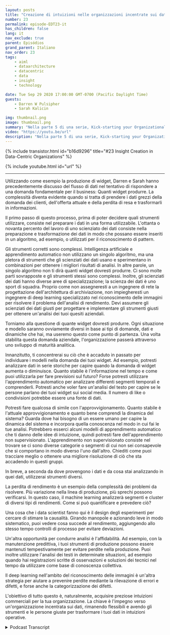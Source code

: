 ```yaml
---
layout: posts
title: "Creazione di intuizioni nelle organizzazioni incentrate sui dati"
number: 23
permalink: episode-EDT23-it
has_children: false
lang: it
nav_exclude: true
parent: Episódios
grand_parent: Italiano
nav_order: 23
tags:
    - aiml
    - dataarchitecture
    - datacentric
    - data
    - insight
    - technology

date: Tue Sep 29 2020 17:00:00 GMT-0700 (Pacific Daylight Time)
guests:
    - Darren W Pulsipher
    - Sarah Kalicin

img: thumbnail.png
image: thumbnail.png
summary: "Nella parte 5 di una serie, Kick-starting your Organizational Transformation to Become Data Centric, Sarah Kalicin, Lead Data Scientist, Intel, e Darren Pulsipher, Chief Solutions Architect, Public Sector, Intel, discutono di come creare conoscenze utilizzando l'IA e l'apprendimento automatico in un'organizzazione orientata ai dati."
video: "https://youtu.be/url"
description: "Nella parte 5 di una serie, Kick-starting your Organizational Transformation to Become Data Centric, Sarah Kalicin, Lead Data Scientist, Intel, e Darren Pulsipher, Chief Solutions Architect, Public Sector, Intel, discutono di come creare conoscenze utilizzando l'IA e l'apprendimento automatico in un'organizzazione orientata ai dati."
---
```


<div>
{% include transistor.html id="b16d9296" title="#23 Insight Creation in Data-Centric Organizations" %}

{% include youtube.html id="url" %}
</div>

---

Utilizzando come esempio la produzione di widget, Darren e Sarah hanno precedentemente discusso del flusso di dati nel tentativo di rispondere a una domanda fondamentale per il business: Quanti widget produrre. La complessità diventa evidente quando si tratta di prendere i dati grezzi della domanda dei clienti, dell'offerta attuale e della perdita di resa e trasformarli in informazioni.

Il primo passo di questo processo, prima di poter decidere quali strumenti utilizzare, consiste nel preparare i dati in una forma utilizzabile. L'ottanta o novanta percento del lavoro di uno scienziato dei dati consiste nella preparazione e trasformazione dei dati in modo che possano essere inseriti in un algoritmo, ad esempio, o utilizzati per il riconoscimento di pattern.

Gli strumenti corretti sono complessi. Intelligenza artificiale e apprendimento automatico non utilizzano un singolo algoritmo, ma una pletora di strumenti che gli scienziati dei dati usano e sperimentano in combinazioni per ottenere i migliori risultati di analisi. In altre parole, un singolo algoritmo non ti dirà quanti widget dovresti produrre. Ci sono molte parti sovrapposte e gli strumenti stessi sono complessi. Inoltre, gli scienziati dei dati hanno diverse aree di specializzazione; la scienza dei dati è uno sport di squadra. Proprio come non assegneresti a un ingegnere di rete la progettazione dell'architettura di archiviazione, non impiegheresti un ingegnere di deep learning specializzato nel riconoscimento delle immagini per risolvere il problema dell'analisi di rendimento. Devi assumere gli scienziati dei dati giusti per progettare e implementare gli strumenti giusti per ottenere un'analisi dei tuoi quesiti aziendali.

Torniamo alla questione di quante widget dovresti produrre. Ogni situazione e modello saranno ovviamente diversi in base ai tipi di domande, dati e dinamiche che hai, ma useremo questo come punto di partenza. Una volta stabilita questa domanda aziendale, l'organizzazione passerà attraverso uno sviluppo di maturità analitica.

Innanzitutto, ti concentrerai su ciò che è accaduto in passato per individuare i modelli nella domanda dei tuoi widget. Ad esempio, potresti analizzare dati in serie storiche per capire quando la domanda di widget aumenta o diminuisce. Quanto stabile è l'informazione nel tempo e come puoi utilizzarla per fare previsioni sul futuro? Forse potresti utilizzare l'apprendimento automatico per analizzare differenti segmenti temporali e comprenderli. Potresti anche voler fare un'analisi del testo per capire se le persone parlano dei tuoi widget sui social media. Il numero di like o condivisioni potrebbe essere una fonte di dati.

Potresti fare qualcosa di simile con l'approvvigionamento. Quanto stabile è l'attuale approvvigionamento e quanto bene comprendi la dinamica del sistema? Guarda dove hai bisogno di un essere umano per capire la dinamica del sistema e incorpora quella conoscenza nel modo in cui fai le tue analisi. Potrebbero esserci alcuni modelli di apprendimento automatico che ti danno delle idee di intuizione, quindi potresti fare dell'apprendimento non supervisionato. L'apprendimento non supervisionato consiste nel trovare se ci sono diverse categorie o segmenti di cui non sei consapevole che si comportano in modo diverso l'uno dall'altro. Chiediti come puoi tracciare meglio o ottenere una migliore risoluzione di ciò che sta accadendo in questi gruppi.

In breve, a seconda da dove provengono i dati e da cosa stai analizzando in quei dati, utilizzerai strumenti diversi.

La perdita di rendimento è un esempio della complessità dei problemi da risolvere. Più variazione nella linea di produzione, più sprechi possono verificarsi. In questo caso, il machine learning analizzerà segmenti e cluster di diversi tipi di rendimenti. Come si può quantificare e prevedere ciò?

Una cosa che i data scientist fanno qui è il design degli esperimenti per cercare di stimare la causalità. Girando manopole e azionando leve in modo sistematico, puoi vedere cosa succede al rendimento, aggiungendo allo stesso tempo controlli di processo per evitare deviazioni.

Un'altra opportunità per condurre analisi è l'affidabilità. Ad esempio, con la manutenzione predittiva, i tuoi strumenti di produzione possono essere mantenuti tempestivamente per evitare perdite nella produzione. Puoi inoltre utilizzare l'analisi dei testi in determinate situazioni, ad esempio quando hai registrazioni scritte di osservazioni e soluzioni dei tecnici nel tempo da utilizzare come base di conoscenza collettiva.

Il deep learning nell'ambito del riconoscimento delle immagini è un'altra strategia per aiutare a prevenire perdite mediante la rilevazione di errori e difetti, e forse anche la categorizzazione dei difetti.

L'obiettivo di tutto questo è, naturalmente, acquisire preziose intuizioni commerciali per la tua organizzazione. La chiave è l'impegno verso un'organizzazione incentrata sui dati, rimanendo flessibili e avendo gli strumenti e le persone giuste per trasformare i tuoi dati in intuizioni operative.



<details>
<summary> Podcast Transcript </summary>

<p></p>

</details>
